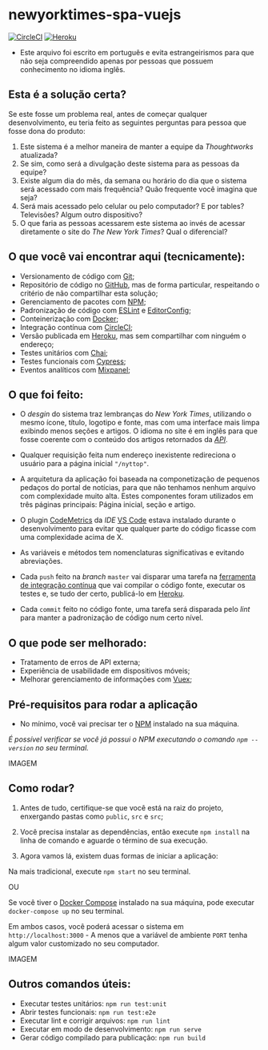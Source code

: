 # newyorktimes-spa-vuejs

[![CircleCI](https://circleci.com/gh/lucastagliani/newyorktimes-spa-vuejs.svg?style=svg)](https://circleci.com/gh/lucastagliani/newyorktimes-spa-vuejs)
[![Heroku](https://heroku-badge.herokuapp.com/?app=heroku-badge&style=flat)](https://newyorktimes-spa-vuejs.herokuapp.com/notes)

* Este arquivo foi escrito em português e evita estrangeirismos para que não seja compreendido apenas por pessoas que possuem conhecimento no idioma inglês.

## Esta é a solução certa?

Se este fosse um problema real, antes de começar qualquer desenvolvimento, eu teria feito as seguintes perguntas para pessoa que fosse dona do produto:

1. Este sistema é a melhor maneira de manter a equipe da _Thoughtworks_ atualizada?
2. Se sim, como será a divulgação deste sistema para as pessoas da equipe?
3. Existe algum dia do mês, da semana ou horário do dia que o sistema será acessado com mais frequência? Quão frequente você imagina que seja?
4. Será mais acessado pelo celular ou pelo computador? E por tables? Televisões? Algum outro dispositivo?
5. O que faria as pessoas acessarem este sistema ao invés de acessar diretamente o site do _The New York Times_? Qual o diferencial?

## O que você vai encontrar aqui (tecnicamente):

* Versionamento de código com [Git](https://git-scm.com/);
* Repositório de código no [GitHub](https://github.com/lucastagliani/notes-webapi-nodejs), mas de forma particular, respeitando o critério de não compartilhar esta solução;
* Gerenciamento de pacotes com [NPM](https://www.npmjs.com/);
* Padronização de código com [ESLint](https://eslint.org/) e [EditorConfig](https://editorconfig.org/);
* Conteinerização com [Docker](https://www.docker.com/);
* Integração contínua com [CircleCI](https://circleci.com/);
* Versão publicada em [Heroku](https://www.heroku.com/), mas sem compartilhar com ninguém o endereço;
* Testes unitários com [Chai](https://www.chaijs.com/);
* Testes funcionais com [Cypress](https://www.cypress.io/);
* Eventos analíticos com [Mixpanel](https://mixpanel.com/);

## O que foi feito:

* O _desgin_ do sistema traz lembranças do _New York Times_, utilizando o mesmo ícone, título, logotipo e fonte, mas com uma interface mais limpa exibindo menos seções e artigos. O idioma no site é em inglês para que fosse coerente com o conteúdo dos artigos retornados da _[API](http://developer.nytimes.com/)_.

* Qualquer requisição feita num endereço inexistente redireciona o usuário para a página inicial `"/nyttop"`.

* A arquitetura da aplicação foi baseada na componetização de pequenos pedaços do portal de notícias, para que não tenhamos nenhum arquivo com complexidade muito alta. Estes componentes foram utilizados em três páginas principais: Página inicial, seção e artigo.

* O plugin [CodeMetrics](https://marketplace.visualstudio.com/items?itemName=kisstkondoros.vscode-codemetrics) da _IDE_ [VS Code](https://code.visualstudio.com/) estava instalado durante o desenvolvimento para evitar que qualquer parte do código ficasse com uma complexidade acima de X.

* As variáveis e métodos tem nomenclaturas significativas e evitando abreviações.

* Cada `push` feito na _branch_ `master` vai disparar uma tarefa na [ferramenta de integração contínua](https://circleci.com/gh/lucastagliani/newyorktimes-spa-vuejs) que vai compilar o código fonte, executar os testes e, se tudo der certo, publicá-lo em [Heroku](https://newyorktimes-spa-vuejs.herokuapp.com/).

* Cada `commit` feito no código fonte, uma tarefa será disparada pelo _lint_ para manter a padronização de código num certo nível.

## O que pode ser melhorado:

* Tratamento de erros de API externa;
* Experiência de usabilidade em dispositivos móveis;
* Melhorar gerenciamento de informações com [Vuex](https://vuex.vuejs.org/ptbr/guide/state.html);

## Pré-requisitos para rodar a aplicação

* No mínimo, você vai precisar ter o [NPM](https://www.npmjs.com/) instalado na sua máquina.

_É possível verificar se você já possui o NPM executando o comando `npm --version` no seu terminal._

IMAGEM

## Como rodar?

1. Antes de tudo, certifique-se que você está na raiz do projeto, enxergando pastas como `public`, `src` e `src`;

2. Você precisa instalar as dependências, então  execute `npm install` na linha de comando e aguarde o término de sua execução.

3. Agora vamos lá, existem duas formas de iniciar a aplicação:

  Na mais tradicional, execute `npm start` no seu terminal.

  OU

  Se você tiver o [Docker Compose](https://docs.docker.com/compose/) instalado na sua máquina, pode executar `docker-compose up` no seu terminal.

Em ambos casos, você poderá acessar o sistema em `http://localhost:3000` - A menos que a variável de ambiente `PORT` tenha algum valor customizado no seu computador.

IMAGEM

## Outros comandos úteis:

* Executar testes unitários: `npm run test:unit`
* Abrir testes funcionais: `npm run test:e2e`
* Executar lint e corrigir arquivos: `npm run lint`
* Executar em modo de desenvolvimento: `npm run serve`
* Gerar código compilado para publicação: `npm run build`
